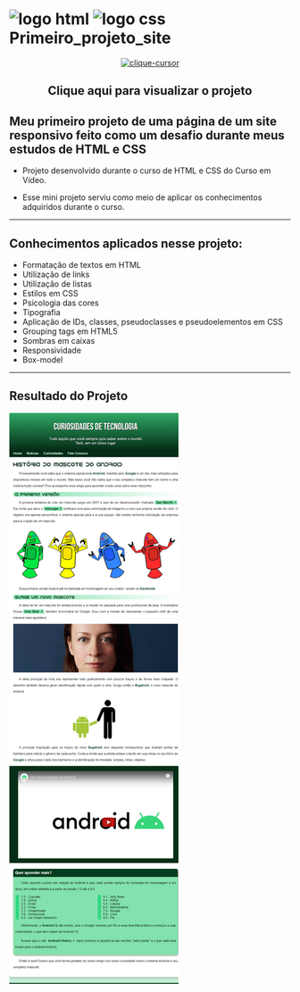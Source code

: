# <img src="https://cdn.iconscout.com/icon/free/png-256/html5-19-722707.png" alt="logo html" height="50px" width="50px"> <img src="https://cdn.iconscout.com/icon/free/png-256/css-131-722685.png" alt="logo css" height="50px" width="50px"> Primeiro_projeto_site 

<div align="center">
 <a href="https://ojordany.github.io/Primeiro_projeto_site/" alt='next'><img align=""src="https://cdn.discordapp.com/attachments/897609680073941012/963207775045971988/pngwing-edit.png" alt="clique-cursor" width="100px"></a>
 <h2>Clique aqui para visualizar o projeto</h2>
</div>

<div align="left">
  <h2>Meu primeiro projeto de uma página de um site responsivo feito como um desafio durante meus estudos de HTML e CSS</h2>
  
  - Projeto desenvolvido durante o curso de HTML e CSS do Curso em Vídeo.
  
  - Esse mini projeto serviu como meio de aplicar os conhecimentos adquiridos durante o curso.
</div>

---

<h2>Conhecimentos aplicados nesse projeto:</h2>

- Formatação de textos em HTML
- Utilização de links 
- Utilização de listas
- Estilos em CSS
- Psicologia das cores 
- Tipografia
- Aplicação de IDs, classes, pseudoclasses e pseudoelementos em CSS
- Grouping tags em HTML5
- Sombras em caixas
- Responsividade 
- Box-model

---

<h2>Resultado do Projeto</h2>
<img src="resultado.png" alt="resultado do projeto">
